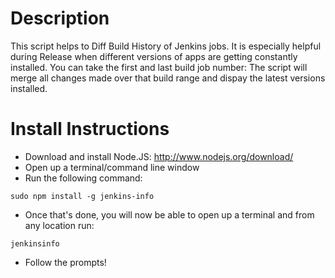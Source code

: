 Description
===========
This script helps to Diff Build History of Jenkins jobs. It is especially helpful during Release when different versions of apps are getting constantly installed. You can take the first and last build job number: The script will merge all changes made over that build range and dispay the latest versions installed.


Install Instructions
====================

* Download and install Node.JS: http://www.nodejs.org/download/
* Open up a terminal/command line window
* Run the following command:
```
sudo npm install -g jenkins-info
```

* Once that's done, you will now be able to open up a terminal and from any location run:

```
jenkinsinfo
```

* Follow the prompts!



